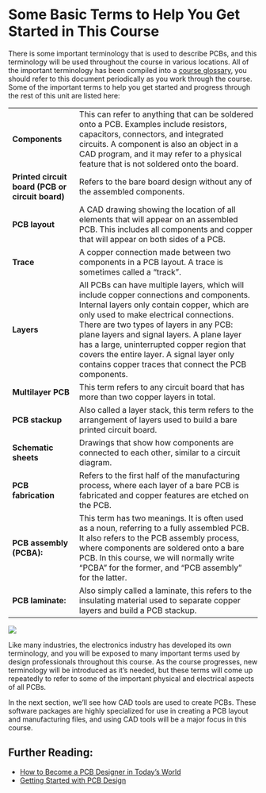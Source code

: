 # Some Basic Terms to Help You Get Started in This Course

There is some important terminology that is used to describe PCBs, and this terminology will be used throughout the course in various locations. All of the important terminology has been compiled into a [course glossary](https://edcamp.us/p/glossary), you should refer to this document periodically as you work through the course. Some of the important terms to help you get started and progress through the rest of this unit are listed here:

|                                                  |                                                                                                                                                                                                                                                                                                                                                                                                                              |
| ------------------------------------------------ | ---------------------------------------------------------------------------------------------------------------------------------------------------------------------------------------------------------------------------------------------------------------------------------------------------------------------------------------------------------------------------------------------------------------------------- |
| **Components**                                   | This can refer to anything that can be soldered onto a PCB. Examples include resistors, capacitors, connectors, and integrated circuits. A component is also an object in a CAD program, and it may refer to a physical feature that is not soldered onto the board.                                                                                                                                                         |
| **Printed circuit board (PCB or circuit board)** | Refers to the bare board design without any of the assembled components.                                                                                                                                                                                                                                                                                                                                                     |
| **PCB layout**                                   | A CAD drawing showing the location of all elements that will appear on an assembled PCB. This includes all components and copper that will appear on both sides of a PCB.                                                                                                                                                                                                                                                    |
| **Trace**                                        | A copper connection made between two components in a PCB layout. A trace is sometimes called a “track”.                                                                                                                                                                                                                                                                                                                      |
| **Layers**                                       | All PCBs can have multiple layers, which will include copper connections and components. Internal layers only contain copper, which are only used to make electrical connections. There are two types of layers in any PCB: plane layers and signal layers. A plane layer has a large, uninterrupted copper region that covers the entire layer. A signal layer only contains copper traces that connect the PCB components. |
| **Multilayer PCB**                               | This term refers to any circuit board that has more than two copper layers in total.                                                                                                                                                                                                                                                                                                                                         |
| **PCB stackup**                                  | Also called a layer stack, this term refers to the arrangement of layers used to build a bare printed circuit board.                                                                                                                                                                                                                                                                                                         |
| **Schematic sheets**                             | Drawings that show how components are connected to each other, similar to a circuit diagram.                                                                                                                                                                                                                                                                                                                                 |
| **PCB fabrication**                              | Refers to the first half of the manufacturing process, where each layer of a bare PCB is fabricated and copper features are etched on the PCB.                                                                                                                                                                                                                                                                               |
| **PCB assembly (PCBA):**                         | This term has two meanings. It is often used as a noun, referring to a fully assembled PCB. It also refers to the PCB assembly process, where components are soldered onto a bare PCB. In this course, we will normally write “PCBA” for the former, and “PCB assembly” for the latter.                                                                                                                                      |
| **PCB laminate:**                                | Also simply called a laminate, this refers to the insulating material used to separate copper layers and build a PCB stackup.                                                                                                                                                                                                                                                                                                |

![](https://cdn.fs.teachablecdn.com/ADNupMnWyR7kCWRvm76Laz/https://www.filepicker.io/api/file/5b4axhkQhudeQzPCqUy8)

Like many industries, the electronics industry has developed its own terminology, and you will be exposed to many important terms used by design professionals throughout this course. As the course progresses, new terminology will be introduced as it’s needed, but these terms will come up repeatedly to refer to some of the important physical and electrical aspects of all PCBs.

In the next section, we’ll see how CAD tools are used to create PCBs. These software packages are highly specialized for use in creating a PCB layout and manufacturing files, and using CAD tools will be a major focus in this course.

## Further Reading:

- [How to Become a PCB Designer in Today’s World](https://www.google.com/url?q=https://resources.altium.com/p/how-to-become-a-pcb-designer-in-today-s-world&sa=D&source=editors&ust=1641275385623000&usg=AOvVaw3dN0BriZETnELu6xmrxS-H)
- [Getting Started with PCB Design](https://www.google.com/url?q=https://resources.altium.com/p/getting-started-pcb-design&sa=D&source=editors&ust=1641275385623000&usg=AOvVaw02hjvQaNtcvj-Cd43yHWxK)
